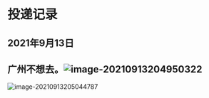 # 投递记录

## 2021年9月13日

## 广州不想去。![image-20210913204950322](https://gitee.com/yamonc/blogImage/raw/master//img/blogImage/image-20210913204950322.png)

![image-20210913205044787](https://gitee.com/yamonc/blogImage/raw/master//img/blogImage/image-20210913205044787.png)


